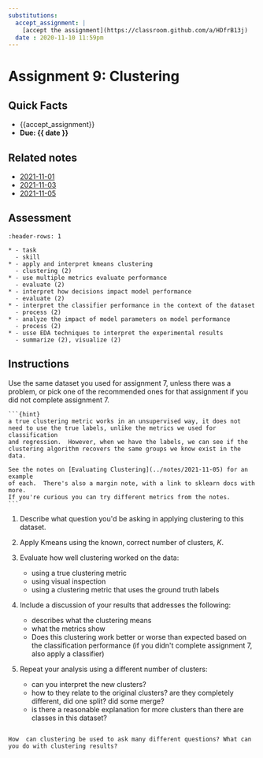 ```yaml
---
substitutions:
  accept_assignment: |
    [accept the assignment](https://classroom.github.com/a/HDfrB13j)
  date : 2020-11-10 11:59pm
---
```


# Assignment 9: Clustering

## Quick Facts
- {{accept_assignment}}
- __Due: {{ date }}__

## Related notes

- [2021-11-01](../notes/2021-11-01)
- [2021-11-03](../notes/2021-11-03)
- [2021-11-05](../notes/2021-11-05)

## Assessment

```{list-table}
:header-rows: 1

* - task
  - skill
* - apply and interpret kmeans clustering
  - clustering (2)
* - use multiple metrics evaluate performance
  - evaluate (2)
* - interpret how decisions impact model performance
  - evaluate (2)
* - interpret the classifier performance in the context of the dataset
  - process (2)
* - analyze the impact of model parameters on model performance
  - process (2)
* - usse EDA techniques to interpret the experimental results
  - summarize (2), visualize (2)
```

## Instructions

Use the same dataset you used for assignment 7, unless there was a problem, or pick one of the recommended ones for that assignment if you did not complete assignment 7.

````{margin}
```{hint}
a true clustering metric works in an unsupervised way, it does not
need to use the true labels, unlike the metrics we used for classification
and regression.  However, when we have the labels, we can see if the 
clustering algorithm recovers the same groups we know exist in the data. 

See the notes on [Evaluating Clustering](../notes/2021-11-05) for an example
of each.  There's also a margin note, with a link to sklearn docs with more. 
If you're curious you can try different metrics from the notes. 
```
````

1. Describe what question you'd be asking in applying clustering to this dataset.
1. Apply Kmeans using the known, correct
number of clusters, $K$.
1.  Evaluate how well clustering worked on the data:

    - using a true clustering metric
    - using visual inspection
    - using a clustering metric that uses the ground truth labels
1. Include a discussion of your results that addresses the following:

    - describes what the clustering means
    - what the metrics show
    - Does this clustering work better or worse than expected based on the classification performance (if you didn't complete assignment 7, also apply a classifier)
1. Repeat your analysis using a different number of clusters:

    - can you interpret the new clusters?
    - how to they relate to the original clusters? are they completely different, did one split? did some merge?
    - is there a reasonable explanation for more clusters than there are classes in this dataset?


```{admonition} Think Ahead

How  can clustering be used to ask many different questions? What can you do with clustering results?
```

